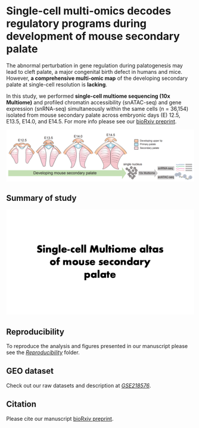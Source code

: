 # Single-cell multi-omics decodes regulatory programs during development of mouse secondary palate
The abnormal perturbation in gene regulation during palatogenesis may lead to cleft palate, a major congenital birth defect in humans and mice. However, **a comprehensive multi-omic map** of the developing secondary palate at single-cell resolution is **lacking**. 


In this study, we performed **single-cell multiome sequencing (10x Multiome)** and profiled chromatin accessibility (snATAC-seq) and gene expression (snRNA-seq) simultaneously within the same cells (n = 36,154) isolated from mouse secondary palate across embryonic days (E) 12.5, E13.5, E14.0, and E14.5. For more info please see our [bioRxiv preprint](https://www.biorxiv.org/content/10.1101/2022.11.02.514609v1.abstract).
<p align="center">
<img src="Workflow.png">
</p>

## Summary of study
<p align="center">
<img src="Animation_of_Multiome.gif">
</p>

## Reproducibility
To reproduce the analysis and figures presented in our manuscript please see the [*Reproducibility*](https://github.com/fangfang0906/Single_cell_multiome_palate/tree/master/Reproducibility) folder.

## GEO dataset
Check out our raw datasets and description at [*GSE218576*](https://www.ncbi.nlm.nih.gov/geo/query/acc.cgi?acc=GSE218576).

## Citation
Please cite our manuscript [bioRxiv preprint](https://www.biorxiv.org/content/10.1101/2022.11.02.514609v1.abstract).
